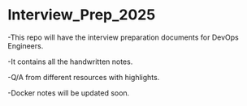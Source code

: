 # Interview_Prep_2025

-This repo will have the interview preparation documents for DevOps Engineers.

-It contains all the handwritten notes.

-Q/A from different resources with highlights.

-Docker notes will be updated soon.
